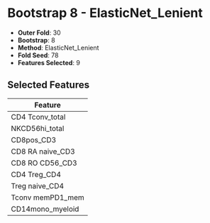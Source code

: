 # Bootstrap 8 - ElasticNet_Lenient

- **Outer Fold**: 30
- **Bootstrap**: 8
- **Method**: ElasticNet_Lenient
- **Fold Seed**: 78
- **Features Selected**: 9

## Selected Features

| Feature |
|---------|
| CD4 Tconv_total |
| NKCD56hi_total |
| CD8pos_CD3 |
| CD8 RA naive_CD3 |
| CD8 RO CD56_CD3 |
| CD4 Treg_CD4 |
| Treg naive_CD4 |
| Tconv memPD1_mem |
| CD14mono_myeloid |

